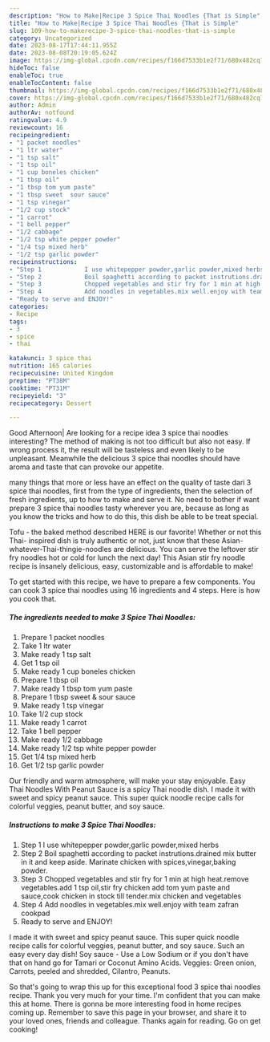```yaml
---
description: "How to Make|Recipe 3 Spice Thai Noodles {That is Simple"
title: "How to Make|Recipe 3 Spice Thai Noodles {That is Simple"
slug: 109-how-to-makerecipe-3-spice-thai-noodles-that-is-simple
category: Uncategorized
date: 2023-08-17T17:44:11.955Z
date: 2023-08-08T20:19:05.624Z
image: https://img-global.cpcdn.com/recipes/f166d7533b1e2f71/680x482cq70/3-spice-thai-noodles-recipe-main-photo.jpg
hideToc: false
enableToc: true
enableTocContent: false
thumbnail: https://img-global.cpcdn.com/recipes/f166d7533b1e2f71/680x482cq70/3-spice-thai-noodles-recipe-main-photo.jpg
cover: https://img-global.cpcdn.com/recipes/f166d7533b1e2f71/680x482cq70/3-spice-thai-noodles-recipe-main-photo.jpg
author: Admin
authorAv: notfound
ratingvalue: 4.9
reviewcount: 16
recipeingredient:
- "1 packet noodles"
- "1 ltr water"
- "1 tsp salt"
- "1 tsp oil"
- "1 cup boneles chicken"
- "1 tbsp oil"
- "1 tbsp tom yum paste"
- "1 tbsp sweet  sour sauce"
- "1 tsp vinegar"
- "1/2 cup stock"
- "1 carrot"
- "1 bell pepper"
- "1/2 cabbage"
- "1/2 tsp white pepper powder"
- "1/4 tsp mixed herb"
- "1/2 tsp garlic powder"
recipeinstructions:
- "Step 1            I use whitepepper powder,garlic powder,mixed herbs"
- "Step 2            Boil spaghetti according to packet instrutions.drained mix butter in it and keep aside. Marinate chicken with spices,vinegar,baking powder."
- "Step 3            Chopped vegetables and stir fry for 1 min at high heat.remove vegetables.add 1 tsp oil,stir fry chicken add tom yum paste and sauce,cook chicken in stock till tender.mix chicken and vegetables"
- "Step 4            Add noodles in vegetables.mix well.enjoy with team zafran cookpad"
- "Ready to serve and ENJOY!"
categories:
- Recipe
tags:
- 3
- spice
- thai

katakunci: 3 spice thai 
nutrition: 165 calories
recipecuisine: United Kingdom
preptime: "PT38M"
cooktime: "PT31M"
recipeyield: "3"
recipecategory: Dessert

---
```



Good Afternoon| Are looking for a recipe idea 3 spice thai noodles interesting? The method of making is not too difficult but also not easy. If wrong process it, the result will be tasteless and even likely to be unpleasant. Meanwhile the delicious 3 spice thai noodles should have aroma and taste that can provoke our appetite.






many things that more or less have an effect on the quality of taste dari 3 spice thai noodles, first from the type of ingredients, then the selection of fresh ingredients, up to how to make and serve it. No need to bother if want prepare 3 spice thai noodles tasty wherever you are, because as long as you know the tricks and how to do this, this dish be able to be treat  special.


Tofu - the baked method described HERE is our favorite! Whether or not this Thai- inspired dish is truly authentic or not, just know that these Asian-whatever-Thai-thingie-noodles are delicious. You can serve the leftover stir fry noodles hot or cold for lunch the next day! This Asian stir fry noodle recipe is insanely delicious, easy, customizable and is affordable to make!


To get started with this recipe, we have to prepare a few components. You can cook 3 spice thai noodles using 16 ingredients and 4 steps. Here is how you cook that.

<!--inarticleads1-->

##### The ingredients needed to make 3 Spice Thai Noodles:

1. Prepare 1 packet noodles
1. Take 1 ltr water
1. Make ready 1 tsp salt
1. Get 1 tsp oil
1. Make ready 1 cup boneles chicken
1. Prepare 1 tbsp oil
1. Make ready 1 tbsp tom yum paste
1. Prepare 1 tbsp sweet &amp; sour sauce
1. Make ready 1 tsp vinegar
1. Take 1/2 cup stock
1. Make ready 1 carrot
1. Take 1 bell pepper
1. Make ready 1/2 cabbage
1. Make ready 1/2 tsp white pepper powder
1. Get 1/4 tsp mixed herb
1. Get 1/2 tsp garlic powder


Our friendly and warm atmosphere, will make your stay enjoyable. Easy Thai Noodles With Peanut Sauce is a spicy Thai noodle dish. I made it with sweet and spicy peanut sauce. This super quick noodle recipe calls for colorful veggies, peanut butter, and soy sauce. 

<!--inarticleads2-->

##### Instructions to make 3 Spice Thai Noodles:

1. Step 1            I use whitepepper powder,garlic powder,mixed herbs
1. Step 2            Boil spaghetti according to packet instrutions.drained mix butter in it and keep aside. Marinate chicken with spices,vinegar,baking powder.
1. Step 3            Chopped vegetables and stir fry for 1 min at high heat.remove vegetables.add 1 tsp oil,stir fry chicken add tom yum paste and sauce,cook chicken in stock till tender.mix chicken and vegetables
1. Step 4            Add noodles in vegetables.mix well.enjoy with team zafran cookpad
1. Ready to serve and ENJOY!

I made it with sweet and spicy peanut sauce. This super quick noodle recipe calls for colorful veggies, peanut butter, and soy sauce. Such an easy every day dish! Soy sauce - Use a Low Sodium or if you don&#39;t have that on hand go for Tamari or Coconut Amino Acids. Veggies: Green onion, Carrots, peeled and shredded, Cilantro, Peanuts. 

So that's going to wrap this up for this exceptional food 3 spice thai noodles recipe. Thank you very much for your time. I'm confident that you can make this at home. There is gonna be more interesting food in home recipes coming up. Remember to save this page in your browser, and share it to your loved ones, friends and colleague. Thanks again for reading. Go on get cooking!
